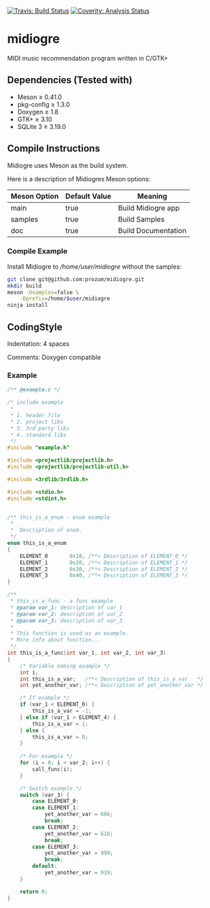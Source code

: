 [![Travis: Build Status](https://travis-ci.org/prozum/midiogre.svg?branch=master)](https://travis-ci.org/prozum/midiogre)
[![Coverity: Analysis Status](https://scan.coverity.com/projects/3450/badge.svg)](https://scan.coverity.com/projects/3450)

midiogre
========
MIDI music recommendation program written in C/GTK+

Dependencies (Tested with)
--------------------
- Meson		≥ 0.41.0
- pkg-config	≥ 1.3.0
- Doxygen	≥ 1.8
- GTK+		≥ 3.10
- SQLite 3  ≥ 3.19.0

Compile Instructions
--------------------
Midiogre uses Meson as the build system.

Here is a description of Midiogres Meson options:

Meson Option    | Default Value | Meaning
-------------   | ------------- | -------------
main            | true          | Build Midiogre app
samples         | true          | Build Samples
doc             | true          | Build Documentation

### Compile Example
Install Midiogre to */home/user/midiogre* without the samples:

```bash
git clone git@github.com:prozum/midiogre.git 
mkdir build
meson -Dsamples=false \
	-Dprefix=/home/$user/midiogre
ninja install
```

CodingStyle
--------------------
Indentation: 4 spaces

Comments: Doxygen compatible

### Example
```c
/** @example.c */

/* include example 
 * 
 * 1. header file
 * 2. project libs
 * 3. 3rd party libs
 * 4. standard libs
 */
#include "example.h"

#include <projectlib/projectlib.h>
#include <projectlib/projectlib-util.h>

#include <3rdlib/3rdlib.h>

#include <stdio.h>
#include <stdint.h>


/** this_is_a_enum - enum example
 *  
 *  Description of enum.
 */
enum this_is_a_enum
{
    ELEMENT_0       0x10, /**< Description of ELEMENT_0 */
    ELEMENT_1       0x20, /**< Description of ELEMENT_1 */
    ELEMENT_2       0x30, /**< Description of ELEMENT_2 */
    ELEMENT_3       0x40, /**< Description of ELEMENT_3 */
}

/**
 * this_is_a_func - a func example 
 * @param var_1: description of var_1
 * @param var_2: description of var_2
 * @param var_3: description of var_3
 *
 * This function is used as an example.
 * More info about function...
 */
int this_is_a_func(int var_1, int var_2, int var_3)
{
    /* Variable naming example */
    int i;
    int this_is_a_var;   /**< Description of this_is_a_var   */
    int yet_another_var; /**< Description of yet_another_var */

    /* If example */
    if (var_1 < ELEMENT_0) {
        this_is_a_var = -1;
    } else if (var_1 > ELEMENT_4) {
        this_is_a_var = 1;
    } else {
        this_is_a_var = 0;
    }
    
    /* For example */
    for (i = 0; i < var_2; i++) {
        call_func(i);
    }

    /* Switch example */
    switch (var_3) {
        case ELEMENT_0:
        case ELEMENT_1:
            yet_another_var = 666;
            break;
        case ELEMENT_2:
            yet_another_var = 616;
            break;
        case ELEMENT_3:
            yet_another_var = 999;
            break;
        default:
            yet_another_var = 919;
    }

    return 0;
}
```

